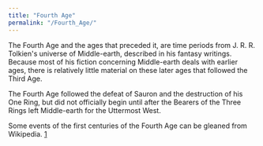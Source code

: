 ```yaml
---
title: "Fourth Age"
permalink: "/Fourth_Age/"
---
```


The Fourth Age and the ages that preceded it, are time periods from J.
R. R. Tolkien's universe of Middle-earth, described in his fantasy
writings. Because most of his fiction concerning Middle-earth deals with
earlier ages, there is relatively little material on these later ages
that followed the Third Age.

The Fourth Age followed the defeat of Sauron and the destruction of his
One Ring, but did not officially begin until after the Bearers of the
Three Rings left Middle-earth for the Uttermost West.

Some events of the first centuries of the Fourth Age can be gleaned from
Wikipedia. [1](http://en.wikipedia.org/wiki/Fourth_Age)